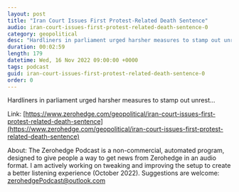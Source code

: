 ```yaml
---
layout: post
title: "Iran Court Issues First Protest-Related Death Sentence"
audio: iran-court-issues-first-protest-related-death-sentence-0
category: geopolitical
desc: "Hardliners in parliament urged harsher measures to stamp out unrest..."
duration: 00:02:59
length: 179
datetime: Wed, 16 Nov 2022 09:00:00 +0000
tags: podcast
guid: iran-court-issues-first-protest-related-death-sentence-0
order: 0
---
```

Hardliners in parliament urged harsher measures to stamp out unrest...

Link: [https://www.zerohedge.com/geopolitical/iran-court-issues-first-protest-related-death-sentence](https://www.zerohedge.com/geopolitical/iran-court-issues-first-protest-related-death-sentence)

About: The Zerohedge Podcast is a non-commercial, automated program, designed to give people a way to get news from Zerohedge in an audio format.  I am actively working on tweaking and improving the setup to create a better listening experience (October 2022).  Suggestions are welcome: [zerohedgePodcast@outlook.com](mailto:zerohedgePodcast@outlook.com)